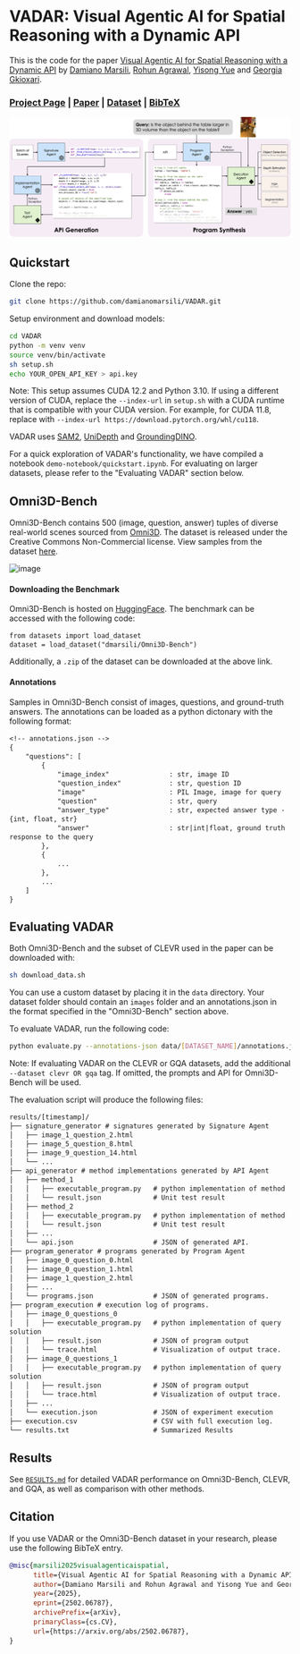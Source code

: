 # VADAR: Visual Agentic AI for Spatial Reasoning with a Dynamic API

This is the code for the paper [Visual Agentic AI for Spatial Reasoning with a Dynamic API](https://glab-caltech.github.io/vadar/) by [Damiano Marsili](https://damianomarsili.github.io/), [Rohun Agrawal](https://rohunagrawal.github.io), [Yisong Yue](http://www.yisongyue.com/) and [Georgia Gkioxari](https://gkioxari.github.io/).

### [Project Page](https://glab-caltech.github.io/vadar/) | [Paper](https://arxiv.org/abs/2502.06787) | [Dataset](https://huggingface.co/datasets/dmarsili/Omni3D-Bench) | [BibTeX](#Citation)

![image](docs/method-figure.png)

## Quickstart
Clone the repo:
```bash
git clone https://github.com/damianomarsili/VADAR.git
```
Setup environment and download models:
```bash
cd VADAR
python -m venv venv
source venv/bin/activate
sh setup.sh
echo YOUR_OPEN_API_KEY > api.key
```

Note: This setup assumes CUDA 12.2 and Python 3.10. If using a different version of CUDA, replace the `--index-url` in `setup.sh` with a CUDA runtime that is compatible with your CUDA version. For example, for CUDA 11.8, replace with `--index-url https://download.pytorch.org/whl/cu118`.

VADAR uses [SAM2](https://github.com/facebookresearch/sam2), [UniDepth](https://github.com/lpiccinelli-eth/UniDepth) and [GroundingDINO](https://github.com/IDEA-Research/GroundingDINO).

For a quick exploration of VADAR's functionality, we have compiled a notebook `demo-notebook/quickstart.ipynb`. For evaluating on larger datasets, please refer to the "Evaluating VADAR" section below.

## Omni3D-Bench
Omni3D-Bench contains 500 (image, question, answer) tuples of diverse real-world scenes sourced from [Omni3D](https://github.com/facebookresearch/omni3d). The dataset is released under the Creative Commons Non-Commercial license. View samples from the dataset [here](https://glab-caltech.github.io/vadar/omni3d-bench.html).

![image](docs/omni3d-bench.png)

#### Downloading the Benchmark
Omni3D-Bench is hosted on [HuggingFace](https://huggingface.co/datasets/dmarsili/Omni3D-Bench). The benchmark can be accessed with the following code:

```
from datasets import load_dataset
dataset = load_dataset("dmarsili/Omni3D-Bench")
```

Additionally, a `.zip` of the dataset can be downloaded at the above link.

#### Annotations
Samples in Omni3D-Bench consist of images, questions, and ground-truth answers. The annotations can be loaded as a python dictonary with the following format:

```
<!-- annotations.json -->
{
    "questions": [
        {
            "image_index"               : str, image ID
            "question_index"            : str, question ID
            "image"                     : PIL Image, image for query
            "question"                  : str, query
            "answer_type"               : str, expected answer type - {int, float, str}
            "answer"                    : str|int|float, ground truth response to the query
        },
        {
            ...
        },
        ...
    ]
}
```

## Evaluating VADAR
Both Omni3D-Bench and the subset of CLEVR used in the paper can be downloaded with:
```bash
sh download_data.sh
```

You can use a custom dataset by placing it in the `data` directory. Your dataset folder should contain an `images` folder and an annotations.json in the format specified in the "Omni3D-Bench" section above.

To evaluate VADAR, run the following code:
```bash
python evaluate.py --annotations-json data/[DATASET_NAME]/annotations.json --image-pth data/[DATASET_NAME]/images/
```
Note: If evaluating VADAR on the CLEVR or GQA datasets, add the additional `--dataset clevr OR gqa` tag. If omitted, the prompts and API for Omni3D-Bench will be used.

The evaluation script will produce the following files:

```
results/[timestamp]/
├── signature_generator # signatures generated by Signature Agent
│   ├── image_1_question_2.html        
│   ├── image_5_question_8.html 
│   ├── image_9_question_14.html 
│   └── ...
├── api_generator # method implementations generated by API Agent
│   ├── method_1
│   │   ├── executable_program.py   # python implementation of method
│   │   └── result.json             # Unit test result
│   ├── method_2
│   │   ├── executable_program.py   # python implementation of method
│   │   └── result.json             # Unit test result
│   ├── ...    
│   └── api.json                    # JSON of generated API.
├── program_generator # programs generated by Program Agent
│   ├── image_0_question_0.html        
│   ├── image_0_question_1.html 
│   ├── image_1_question_2.html 
│   ├── ...
│   └── programs.json               # JSON of generated programs.
├── program_execution # execution log of programs.
│   ├── image_0_questions_0
│   │   ├── executable_program.py   # python implementation of query solution
│   │   ├── result.json             # JSON of program output
│   │   └── trace.html              # Visualization of output trace.
│   ├── image_0_questions_1
│   │   ├── executable_program.py   # python implementation of query solution
│   │   ├── result.json             # JSON of program output
│   │   └── trace.html              # Visualization of output trace.
│   ├── ...    
│   └── execution.json              # JSON of experiment execution
├── execution.csv                   # CSV with full execution log.
└── results.txt                     # Summarized Results
```
## Results
See [`RESULTS.md`](RESULTS.md) for detailed VADAR performance on Omni3D-Bench, CLEVR, and GQA, as well as comparison with other methods.

## Citation
If you use VADAR or the Omni3D-Bench dataset in your research, please use the following BibTeX entry.

```bibtex
@misc{marsili2025visualagenticaispatial,
      title={Visual Agentic AI for Spatial Reasoning with a Dynamic API}, 
      author={Damiano Marsili and Rohun Agrawal and Yisong Yue and Georgia Gkioxari},
      year={2025},
      eprint={2502.06787},
      archivePrefix={arXiv},
      primaryClass={cs.CV},
      url={https://arxiv.org/abs/2502.06787}, 
}
```


